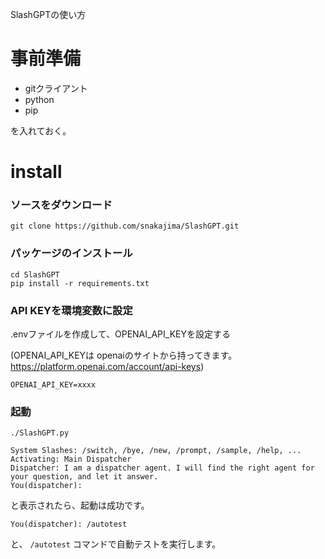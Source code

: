 SlashGPTの使い方

# 事前準備

- gitクライアント
- python
- pip

を入れておく。

# install

### ソースをダウンロード

```
git clone https://github.com/snakajima/SlashGPT.git
```

### パッケージのインストール

```
cd SlashGPT
pip install -r requirements.txt
```


### API KEYを環境変数に設定

.envファイルを作成して、OPENAI_API_KEYを設定する


(OPENAI_API_KEYは openaiのサイトから持ってきます。https://platform.openai.com/account/api-keys)

```.env
OPENAI_API_KEY=xxxx
```

### 起動

```
./SlashGPT.py 
```

```
System Slashes: /switch, /bye, /new, /prompt, /sample, /help, ...
Activating: Main Dispatcher
Dispatcher: I am a dispatcher agent. I will find the right agent for your question, and let it answer.
You(dispatcher):
```

と表示されたら、起動は成功です。


```
You(dispatcher): /autotest
```

と、 `/autotest` コマンドで自動テストを実行します。


